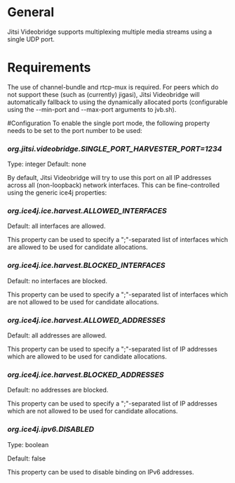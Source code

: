 # General
Jitsi Videobridge supports multiplexing multiple
media streams using a single UDP port. 

# Requirements
The use of channel-bundle and rtcp-mux is required. For peers which do not
support these (such as (currently) jigasi), Jitsi Videobridge will
automatically fallback to using the dynamically allocated ports (configurable
using the --min-port and --max-port arguments to jvb.sh).

#Configuration
To enable the single port mode, the following property needs to be set to
the port number to be used:

### *org.jitsi.videobridge.SINGLE_PORT_HARVESTER_PORT=1234*
Type: integer
Default: none



By default, Jitsi Videobridge will try to use this port on all IP addresses
across all (non-loopback) network interfaces. This can be fine-controlled using
the generic ice4j properties:


### *org.ice4j.ice.harvest.ALLOWED_INTERFACES*
Default: all interfaces are allowed.

This property can be used to specify a ";"-separated list of interfaces which are
allowed to be used for candidate allocations.

### *org.ice4j.ice.harvest.BLOCKED_INTERFACES*
Default: no interfaces are blocked.

This property can be used to specify a ";"-separated list of interfaces which are
not allowed to be used for candidate allocations.

### *org.ice4j.ice.harvest.ALLOWED_ADDRESSES*
Default: all addresses are allowed.

This property can be used to specify a ";"-separated list of IP addresses which
are allowed to be used for candidate allocations.

### *org.ice4j.ice.harvest.BLOCKED_ADDRESSES*
Default: no addresses are blocked.

This property can be used to specify a ";"-separated list of IP addresses which
are not allowed to be used for candidate allocations.

### *org.ice4j.ipv6.DISABLED*
Type: boolean

Default: false

This property can be used to disable binding on IPv6 addresses.

